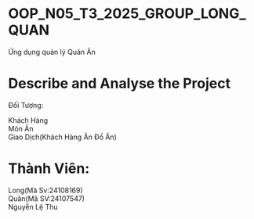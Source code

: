 # OOP_N05_T3_2025_GROUP_LONG_QUAN
Ứng dụng quản lý Quán Ăn



# Describe and Analyse the Project

Đối Tượng:



  Khách Hàng<br>
  Món Ăn<br>
  Giao Dịch(Khách Hàng Ăn Đồ Ăn)



  # Thành Viên:

  Long(Mã Sv:24108169)<br>
  Quân(Mã SV:24107547)<br>
  Nguyễn Lệ Thu
  
